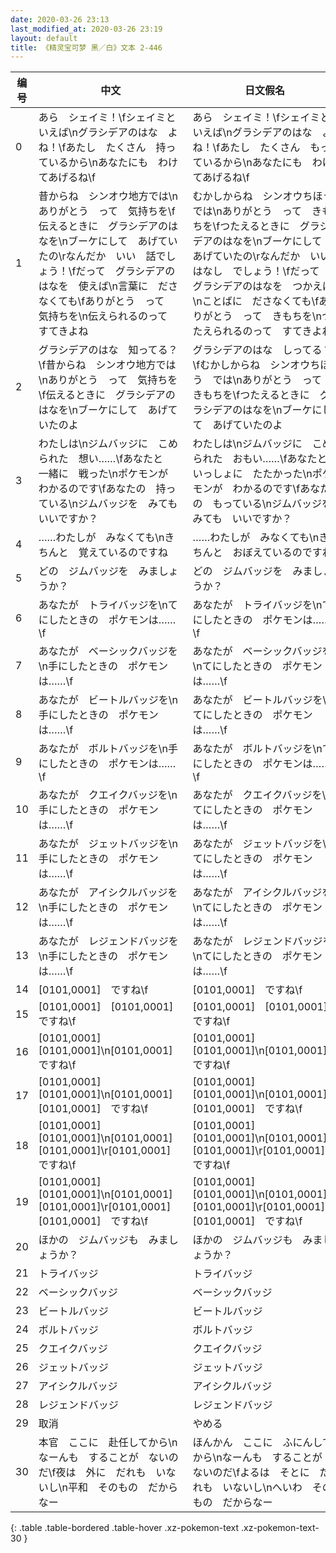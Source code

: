 ```yaml
---
date: 2020-03-26 23:13
last_modified_at: 2020-03-26 23:19
layout: default
title: 《精灵宝可梦 黑／白》文本 2-446
---
```

| 编号 | 中文 | 日文假名 | 日文汉字 |
| ---- | ---- | ---- | --- |
| 0 | あら　シェイミ！\fシェイミと　いえば\nグラシデアのはな　よね！\fあたし　たくさん　持っているから\nあなたにも　わけてあげるね\f | あら　シェイミ！\fシェイミと　いえば\nグラシデアのはな　よね！\fあたし　たくさん　もっているから\nあなたにも　わけてあげるね\f | あら　シェイミ！\fシェイミと　いえば\nグラシデアのはな　よね！\fあたし　たくさん　持っているから\nあなたにも　わけてあげるね\f |
| 1 | 昔からね　シンオウ地方では\nありがとう　って　気持ちを\f伝えるときに　グラシデアのはなを\nブーケにして　あげていたの\rなんだか　いい　話でしょう！\fだって　グラシデアのはなを　使えば\n言葉に　ださなくても\fありがとう　って　気持ちを\n伝えられるのって　すてきよね | むかしからね　シンオウちほう　では\nありがとう　って　きもちを\fつたえるときに　グラシデアのはなを\nブーケにして　あげていたの\rなんだか　いい　はなし　でしょう！\fだって　グラシデアのはなを　つかえば\nことばに　ださなくても\fありがとう　って　きもちを\nつたえられるのって　すてきよね | 昔からね　シンオウ地方では\nありがとう　って　気持ちを\f伝えるときに　グラシデアのはなを\nブーケにして　あげていたの\rなんだか　いい　話でしょう！\fだって　グラシデアのはなを　使えば\n言葉に　ださなくても\fありがとう　って　気持ちを\n伝えられるのって　すてきよね |
| 2 | グラシデアのはな　知ってる？\f昔からね　シンオウ地方では\nありがとう　って　気持ちを\f伝えるときに　グラシデアのはなを\nブーケにして　あげていたのよ | グラシデアのはな　しってる？\fむかしからね　シンオウちほう　では\nありがとう　って　きもちを\fつたえるときに　グラシデアのはなを\nブーケにして　あげていたのよ | グラシデアのはな　知ってる？\f昔からね　シンオウ地方では\nありがとう　って　気持ちを\f伝えるときに　グラシデアのはなを\nブーケにして　あげていたのよ |
| 3 | わたしは\nジムバッジに　こめられた　想い……\fあなたと　一緒に　戦った\nポケモンが　わかるのです\fあなたの　持っている\nジムバッジを　みても　いいですか？ | わたしは\nジムバッジに　こめられた　おもい……\fあなたと　いっしょに　たたかった\nポケモンが　わかるのです\fあなたの　もっている\nジムバッジを　みても　いいですか？ | わたしは\nジムバッジに　こめられた　想い……\fあなたと　一緒に　戦った\nポケモンが　わかるのです\fあなたの　持っている\nジムバッジを　みても　いいですか？ |
| 4 | ……わたしが　みなくても\nきちんと　覚えているのですね | ……わたしが　みなくても\nきちんと　おぼえているのですね | ……わたしが　みなくても\nきちんと　覚えているのですね |
| 5 | どの　ジムバッジを　みましょうか？ | どの　ジムバッジを　みましょうか？ | どの　ジムバッジを　みましょうか？ |
| 6 | あなたが　トライバッジを\nてにしたときの　ポケモンは……\f | あなたが　トライバッジを\nてにしたときの　ポケモンは……\f | あなたが　トライバッジを\nてにしたときの　ポケモンは……\f |
| 7 | あなたが　ベーシックバッジを\n手にしたときの　ポケモンは……\f | あなたが　ベーシックバッジを\nてにしたときの　ポケモンは……\f | あなたが　ベーシックバッジを\n手にしたときの　ポケモンは……\f |
| 8 | あなたが　ビートルバッジを\n手にしたときの　ポケモンは……\f | あなたが　ビートルバッジを\nてにしたときの　ポケモンは……\f | あなたが　ビートルバッジを\n手にしたときの　ポケモンは……\f |
| 9 | あなたが　ボルトバッジを\n手にしたときの　ポケモンは……\f | あなたが　ボルトバッジを\nてにしたときの　ポケモンは……\f | あなたが　ボルトバッジを\n手にしたときの　ポケモンは……\f |
| 10 | あなたが　クエイクバッジを\n手にしたときの　ポケモンは……\f | あなたが　クエイクバッジを\nてにしたときの　ポケモンは……\f | あなたが　クエイクバッジを\n手にしたときの　ポケモンは……\f |
| 11 | あなたが　ジェットバッジを\n手にしたときの　ポケモンは……\f | あなたが　ジェットバッジを\nてにしたときの　ポケモンは……\f | あなたが　ジェットバッジを\n手にしたときの　ポケモンは……\f |
| 12 | あなたが　アイシクルバッジを\n手にしたときの　ポケモンは……\f | あなたが　アイシクルバッジを\nてにしたときの　ポケモンは……\f | あなたが　アイシクルバッジを\n手にしたときの　ポケモンは……\f |
| 13 | あなたが　レジェンドバッジを\n手にしたときの　ポケモンは……\f | あなたが　レジェンドバッジを\nてにしたときの　ポケモンは……\f | あなたが　レジェンドバッジを\n手にしたときの　ポケモンは……\f |
| 14 | [0101,0001]　ですね\f | [0101,0001]　ですね\f | [0101,0001]　ですね\f |
| 15 | [0101,0001]　[0101,0001]　ですね\f | [0101,0001]　[0101,0001]　ですね\f | [0101,0001]　[0101,0001]　ですね\f |
| 16 | [0101,0001]　[0101,0001]\n[0101,0001]　ですね\f | [0101,0001]　[0101,0001]\n[0101,0001]　ですね\f | [0101,0001]　[0101,0001]\n[0101,0001]　ですね\f |
| 17 | [0101,0001]　[0101,0001]\n[0101,0001]　[0101,0001]　ですね\f | [0101,0001]　[0101,0001]\n[0101,0001]　[0101,0001]　ですね\f | [0101,0001]　[0101,0001]\n[0101,0001]　[0101,0001]　ですね\f |
| 18 | [0101,0001]　[0101,0001]\n[0101,0001]　[0101,0001]\r[0101,0001]　ですね\f | [0101,0001]　[0101,0001]\n[0101,0001]　[0101,0001]\r[0101,0001]　ですね\f | [0101,0001]　[0101,0001]\n[0101,0001]　[0101,0001]\r[0101,0001]　ですね\f |
| 19 | [0101,0001]　[0101,0001]\n[0101,0001]　[0101,0001]\r[0101,0001]　[0101,0001]　ですね\f | [0101,0001]　[0101,0001]\n[0101,0001]　[0101,0001]\r[0101,0001]　[0101,0001]　ですね\f | [0101,0001]　[0101,0001]\n[0101,0001]　[0101,0001]\r[0101,0001]　[0101,0001]　ですね\f |
| 20 | ほかの　ジムバッジも　みましょうか？ | ほかの　ジムバッジも　みましょうか？ | ほかの　ジムバッジも　みましょうか？ |
| 21 | トライバッジ | トライバッジ | トライバッジ |
| 22 | ベーシックバッジ | ベーシックバッジ | ベーシックバッジ |
| 23 | ビートルバッジ | ビートルバッジ | ビートルバッジ |
| 24 | ボルトバッジ | ボルトバッジ | ボルトバッジ |
| 25 | クエイクバッジ | クエイクバッジ | クエイクバッジ |
| 26 | ジェットバッジ | ジェットバッジ | ジェットバッジ |
| 27 | アイシクルバッジ | アイシクルバッジ | アイシクルバッジ |
| 28 | レジェンドバッジ | レジェンドバッジ | レジェンドバッジ |
| 29 | 取消 | やめる | やめる |
| 30 | 本官　ここに　赴任してから\nなーんも　することが　ないのだ\f夜は　外に　だれも　いないし\n平和　そのもの　だからなー | ほんかん　ここに　ふにんしてから\nなーんも　することが　ないのだ\fよるは　そとに　だれも　いないし\nへいわ　そのもの　だからなー | 本官　ここに　赴任してから\nなーんも　することが　ないのだ\f夜は　外に　だれも　いないし\n平和　そのもの　だからなー |
{: .table .table-bordered .table-hover .xz-pokemon-text .xz-pokemon-text-30 }